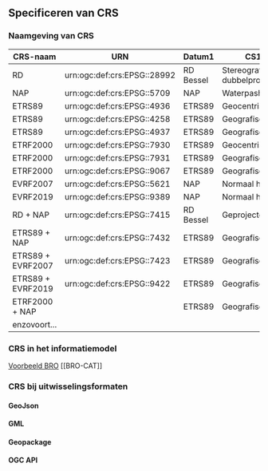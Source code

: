 ## Specificeren van CRS



### Naamgeving van CRS
|CRS-naam|URN           |Datum1          | CS1     |Datum2 | CS2 |Opmerking|
|--------|--------------|----------------|---------|-------|------|------|
|RD|urn:ogc:def:crs:EPSG::28992|RD Bessel| Stereografische dubbelprojectie|
|NAP|urn:ogc:def:crs:EPSG::5709|NAP| Waterpashoogte||||
|ETRS89|urn:ogc:def:crs:EPSG::4936|ETRS89 |Geocentrisch|||Ensemble|
|ETRS89|urn:ogc:def:crs:EPSG::4258|ETRS89 |Geografisch 2D|||Ensemble|
|ETRS89|urn:ogc:def:crs:EPSG::4937|ETRS89 |Geografisch 3D|||Ensemble|
|ETRF2000|urn:ogc:def:crs:EPSG::7930|ETRS89|Geocentrisch|||||
|ETRF2000|urn:ogc:def:crs:EPSG::7931|ETRS89|Geografisch 3D|||||
|ETRF2000|urn:ogc:def:crs:EPSG::9067|ETRS89|Geografisch 2D|||||
|EVRF2007|urn:ogc:def:crs:EPSG::5621|NAP|Normaal hoogte|||||
|EVRF2019|urn:ogc:def:crs:EPSG::9389|NAP|Normaal hoogte|||||
|RD + NAP|urn:ogc:def:crs:EPSG::7415|RD Bessel|Geprojecteerd|NAP|Waterpashoogte||
|ETRS89 + NAP|urn:ogc:def:crs:EPSG::7432|ETRS89|Geografisch|NAP|Waterpashoogte|ETRS89=Ensemble|
|ETRS89 + EVRF2007|urn:ogc:def:crs:EPSG::7423|ETRS89|Geografisch|NAP|Normaal hoogte|ETRS89=Ensemble|
|ETRS89 + EVRF2019|urn:ogc:def:crs:EPSG::9422|ETRS89|Geografisch|NAP|Normaal hoogte|ETRS89=Ensemble|
|ETRF2000 + NAP||ETRS89|Geografisch|NAP|Waterpashoogte||
|enzovoort...||||||

### CRS in het informatiemodel

[Voorbeeld BRO](https://broprogramma.github.io/BHR-G/#co%C3%B6rdinaten-en-referentiestelsels) [[BRO-CAT]]
### CRS bij uitwisselingsformaten

#### GeoJson

#### GML

#### Geopackage

#### OGC API



